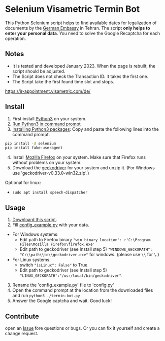 # Selenium Visametric Termin Bot

This Python Selenium script helps to find available dates for legalization of documents by the [German Embassy](https://teheran.diplo.de/) in Tehran. 
The script **only helps to enter your personal data**. You need to solve the Google Recaptcha for each operation.

## Notes
- It is tested and developed January 2023. When the page is rebuilt, the script should be adjusted.
- The Script does not check the Transaction ID. It takes the first one.
- The Script take the first found time slot and stops.


https://ir-appointment.visametric.com/de/

## Install
1. First install [Python3](https://www.python.org/downloads/) on your system. 
2. [Run Python3 in command prompt](https://www.youtube.com/watch?v=pFYcAOsNyvs)
3. [Installing Python3 packages](https://packaging.python.org/en/latest/tutorials/installing-packages/): 
Copy and paste the following lines into the command prompt.

```sh
pip install -U selenium
pip install fake-useragent
```
4. Install [Mozilla Firefox](https://www.mozilla.org/en-US/firefox/new/) on your system. Make sure that Firefox runs without problems on your system.
5. Download the [geckodriver](https://github.com/mozilla/geckodriver/releases) for your system and unzip it. (For Windows use 'geckodriver-v0.33.0-win32.zip'.) 

Optional for linux:
- ```sudo apt install speech-dispatcher```


## Usage
1. [Downloard this script](https://github.com/Rolfff/Visametric-Termin-Bot/archive/refs/heads/master.zip).
2. Fill [config_example.py](https://github.com/Rolfff/Visametric-Termin-Bot/blob/master/config_example.py) with your data.

- For Windows systems:
  - Edit path to Firefox binary ```"win_binary_location": r'C:\Program Files\Mozilla Firefox\firefox.exe'```
  - Edit path to geckodriver (see Install step 5) ```"WINDOWS_GECKOPATH": "C:\\path\\to\\geckodriver.exe"``` for windows. (please use ```\\``` for ```\```.)
- For Linux systems:
  - switch ```"isLinux": False"``` to True.
  - Edit path to geckodriver (see Install step 5) ```"LINUX_GECKOPATH":"/usr/local/bin/geckodriver"```.

3. Rename the 'config_example.py' file to 'config.py'
4. Open the command prompt at the location from the downloaded files and run ```python3 ./termin-bot.py```
5. Answer the Google captcha and wait. Good luck!

## Contribute
open an [Issue](https://github.com/Rolfff/Visametric-Termin-Bot/issues) fore questions or bugs. Or you can fix it yourself and create a change request. 
